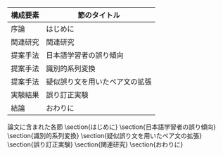 構成要素 | 節のタイトル
 --- | --- 
序論 | はじめに
関連研究 | 関連研究
提案手法 | 日本語学習者の誤り傾向
提案手法 | 識別的系列変換
提案手法 | 疑似誤り文を用いたペア文の拡張
実験結果 | 誤り訂正実験
結論 | おわりに

論文に含まれた各節
\section{はじめに}
\section{日本語学習者の誤り傾向}
\section{識別的系列変換}
\section{疑似誤り文を用いたペア文の拡張}
\section{誤り訂正実験}
\section{関連研究}
\section{おわりに}

